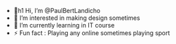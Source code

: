 - 👋h1 Hi, I’m @PaulBertLandicho
- 👀 I’m interested in making design sometimes
- 🌱 I’m currently learning in IT course
- ⚡ Fun fact : Playing any online sometimes playing sport 

<!---
PaulBertLandicho/PaulBertLandicho is a ✨ special ✨ repository because its `README.md` (this file) appears on your GitHub profile.
You can click the Preview link to take a look at your changes.
--->
